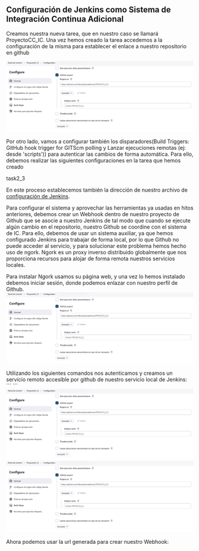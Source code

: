 ## Configuración de Jenkins como Sistema de Integración Continua Adicional

Creamos nuestra nueva tarea, que en nuestro caso se llamará ProyectoCC_IC. Una vez hemos creado la tarea accedemos a la configuración de la misma para establecer el enlace a nuestro repositorio en github

![](/./img/4_jenkins_task.png)

Por otro lado, vamos a configurar también los disparadores(Build Triggers: GitHub hook trigger for GITScm polling y Lanzar ejecuciones remotas (ej: desde 'scripts')) para autenticar las cambios de forma automática. Para ello, debemos realizar las siguientes configuraciones en la tarea que hemos creado

task2_3

En este proceso establecemos también la dirección de nuestro archivo de [configuración de Jenkins](/./Jenkinsfile).


Para configurar el sistema y aprovechar las herramientas ya usadas en hitos anteriores, debemos crear un Webhook dentro de nuestro proyecto de Github que se asocie a nuestro Jenkins de tal modo que cuando se ejecute algún cambio en el repositorio, nuestro Github se coordine con el sistema de IC. Para ello, debemos de usar un sistema auxiliar, ya que hemos configurado Jenkins para trabajar de forma local, por lo que Github no puede acceder al servicio, y para solucionar este problema hemos hecho uso de ngork. Ngork es un proxy inverso distribuido globalmente que nos proporciona recursos para alojar de forma remota nuestros servicios locales.

Para instalar Ngork usamos su página web, y una vez lo hemos instalado debemos iniciar sesión, donde podemos enlazar con nuestro perfil de Github.
![](/./img/4_jenkins_task.png)

Utilizando los siguientes comandos nos autenticamos y creamos un servicio remoto accesible por github de nuestro servicio local de Jenkins:
´´´
´´´
![](/./img/4_jenkins_task.png)
![](/./img/4_jenkins_task.png)

Ahora podemos usar la url generada para crear nuestro Webhook:


